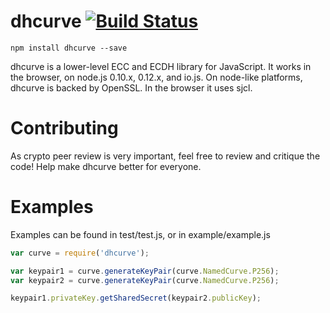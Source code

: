 dhcurve [![Build Status](https://travis-ci.org/mbullington/dhcurve.svg?branch=master)](https://travis-ci.org/mbullington/dhcurve)
===

```
npm install dhcurve --save
```

dhcurve is a lower-level ECC and ECDH library for JavaScript. It works in the browser, on node.js 0.10.x, 0.12.x, and io.js. On node-like platforms, dhcurve is backed by OpenSSL. In the browser it uses sjcl.

Contributing
===

As crypto peer review is very important, feel free to review and critique the code! Help make dhcurve better for everyone.

Examples
===

Examples can be found in test/test.js, or in example/example.js

```javascript
var curve = require('dhcurve');

var keypair1 = curve.generateKeyPair(curve.NamedCurve.P256);
var keypair2 = curve.generateKeyPair(curve.NamedCurve.P256);

keypair1.privateKey.getSharedSecret(keypair2.publicKey);
```

